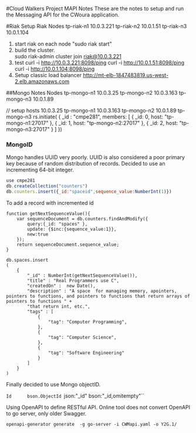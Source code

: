 #Cloud Walkers Project MAPI Notes
These are the notes to setup and run the Messaging API for the CWoura application.

#Riak Setup
Riak Nodes
tp-riak-n1	10.0.3.221
tp-riak-n2	10.0.1.51
tp-riak-n3	10.0.1.104

1. start riak on each node "sudo riak start"
2. build the cluster.  
	sudo riak-admin cluster join riak@10.0.3.221
3. test
	curl -i http://10.0.3.221:8098/ping
	curl -i http://10.0.1.51:8098/ping
	curl -i http://10.0.1.104:8098/ping
4. Setup classic load balancer
	 http://mt-elb-1847483819.us-west-2.elb.amazonaws.com 	
	
##Mongo Notes
Nodes
tp-mongo-n1	10.0.3.25
tp-mongo-n2	10.0.3.163
tp-mongo-n3	10.0.1.89

// setup hosts
10.0.3.25  tp-mongo-n1
10.0.3.163 tp-mongo-n2
10.0.1.89  tp-mongo-n3
rs.initiate( {
      _id : "cmpe281",
      members: [
         { _id: 0, host: "tp-mongo-n1:27017" },
         { _id: 1, host: "tp-mongo-n2:27017" },
         { _id: 2, host: "tp-mongo-n3:27017" }
      ]
   })



### MongoID

Mongo handles UUID very poorly.  UUID is also considered a poor primary key because of random distribution of records.  Decided to use an incrementing 64-bit integer.

```js
use cmpe281
db.createCollection("counters")
db.counters.insert({_id:"spaceid",sequence_value:NumberInt(1)})
```

To add a record with incremented id

```
function getNextSequenceValue(){
    var sequenceDocument = db.counters.findAndModify({
        query:{_id: "spaces" },
        update: {$inc:{sequence_value:1}},
        new:true
    });
    return sequenceDocument.sequence_value;
}

db.spaces.insert
(
    {
        "_id" : NumberInt(getNextSequenceValue()),
        "title" : "Real Programmers use C",
        "createdOn" :  new Date(),
        "description" : "A space  for managing memory, apointers,  pointers to functions, and pointers to functions that return arrays of pointers to functions " +
        "that return int, etc.",
        "tags" : [
            {
                "tag": "Computer Programming",
            },
            {
                "tag": "Computer Science",
            },
            {
                "tag": "Software Engineering"
            }
        ]
    }
)
```

Finally decided to use Mongo objectID.

`Id      bson.ObjectId `json:"_id" bson:"_id,omitempty"``

Using OpenAPI to define RESTful API.  Online tool does not convert OpenAPI to go server, only older Swagger. 

`openapi-generator generate  -g go-server -i CWMapi.yaml -o Y2G.1/`

